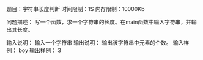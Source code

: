 题目：字符串长度判断 
时间限制：1S
内存限制：10000Kb

问题描述：
写一个函数，求一个字符串的长度。在main函数中输入字符串，并输出其长度。

输入说明：
输入一个字符串
输出说明：
输出该字符串中元素的个数。
输入样例：
boy
输出样例：
3


